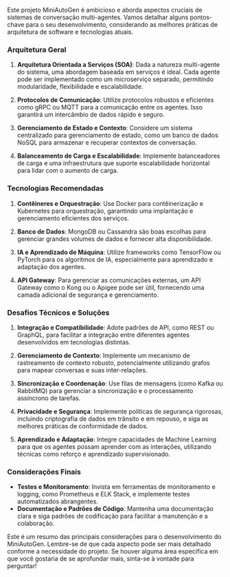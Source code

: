 Este projeto MiniAutoGen é ambicioso e aborda aspectos cruciais de sistemas de conversação multi-agentes. Vamos detalhar alguns pontos-chave para o seu desenvolvimento, considerando as melhores práticas de arquitetura de software e tecnologias atuais.

### Arquitetura Geral

1. **Arquitetura Orientada a Serviços (SOA)**: Dada a natureza multi-agente do sistema, uma abordagem baseada em serviços é ideal. Cada agente pode ser implementado como um microserviço separado, permitindo modularidade, flexibilidade e escalabilidade. 

2. **Protocolos de Comunicação**: Utilize protocolos robustos e eficientes como gRPC ou MQTT para a comunicação entre os agentes. Isso garantirá um intercâmbio de dados rápido e seguro.

3. **Gerenciamento de Estado e Contexto**: Considere um sistema centralizado para gerenciamento de estado, como um banco de dados NoSQL para armazenar e recuperar contextos de conversação.

4. **Balanceamento de Carga e Escalabilidade**: Implemente balanceadores de carga e uma infraestrutura que suporte escalabilidade horizontal para lidar com o aumento de carga.

### Tecnologias Recomendadas

1. **Contêineres e Orquestração**: Use Docker para contêinerização e Kubernetes para orquestração, garantindo uma implantação e gerenciamento eficientes dos serviços.

2. **Banco de Dados**: MongoDB ou Cassandra são boas escolhas para gerenciar grandes volumes de dados e fornecer alta disponibilidade.

3. **IA e Aprendizado de Máquina**: Utilize frameworks como TensorFlow ou PyTorch para os algoritmos de IA, especialmente para aprendizado e adaptação dos agentes.

4. **API Gateway**: Para gerenciar as comunicações externas, um API Gateway como o Kong ou o Apigee pode ser útil, fornecendo uma camada adicional de segurança e gerenciamento.

### Desafios Técnicos e Soluções

1. **Integração e Compatibilidade**: Adote padrões de API, como REST ou GraphQL, para facilitar a integração entre diferentes agentes desenvolvidos em tecnologias distintas.

2. **Gerenciamento de Contexto**: Implemente um mecanismo de rastreamento de contexto robusto, potencialmente utilizando grafos para mapear conversas e suas inter-relações.

3. **Sincronização e Coordenação**: Use filas de mensagens (como Kafka ou RabbitMQ) para gerenciar a sincronização e o processamento assíncrono de tarefas.

4. **Privacidade e Segurança**: Implemente políticas de segurança rigorosas, incluindo criptografia de dados em trânsito e em repouso, e siga as melhores práticas de conformidade de dados.

5. **Aprendizado e Adaptação**: Integre capacidades de Machine Learning para que os agentes possam aprender com as interações, utilizando técnicas como reforço e aprendizado supervisionado.

### Considerações Finais

- **Testes e Monitoramento**: Invista em ferramentas de monitoramento e logging, como Prometheus e ELK Stack, e implemente testes automatizados abrangentes.
- **Documentação e Padrões de Código**: Mantenha uma documentação clara e siga padrões de codificação para facilitar a manutenção e a colaboração.

Este é um resumo das principais considerações para o desenvolvimento do MiniAutoGen. Lembre-se de que cada aspecto pode ser mais detalhado conforme a necessidade do projeto. Se houver alguma área específica em que você gostaria de se aprofundar mais, sinta-se à vontade para perguntar!